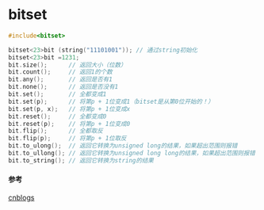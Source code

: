 # bitset

```cpp
#include<bitset>

bitset<23>bit (string("11101001")); // 通过string初始化
bitset<23>bit =1231;
bit.size();      // 返回大小（位数）
bit.count();     // 返回1的个数
bit.any();       // 返回是否有1
bit.none();      // 返回是否没有1
bit.set();       // 全都变成1
bit.set(p);      // 将第p + 1位变成1（bitset是从第0位开始的！） 
bit.set(p, x);   // 将第p + 1位变成x
bit.reset();     // 全都变成0
bit.reset(p);    // 将第p + 1位变成0
bit.flip();      // 全都取反
bit.flip(p);     // 将第p + 1位取反
bit.to_ulong();  // 返回它转换为unsigned long的结果，如果超出范围则报错
bit.to_ullong(); // 返回它转换为unsigned long long的结果，如果超出范围则报错
bit.to_string(); // 返回它转换为string的结果
```

#### 参考

[cnblogs](https://www.cnblogs.com/zwfymqz/archive/2018/04/02/8696631.html#_label0_0)